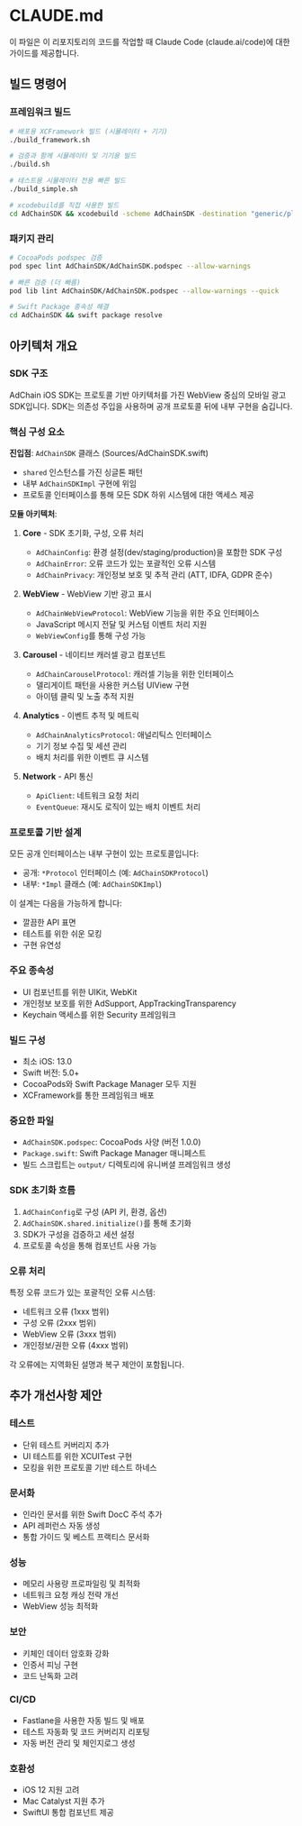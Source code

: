 # CLAUDE.md

이 파일은 이 리포지토리의 코드를 작업할 때 Claude Code (claude.ai/code)에 대한 가이드를 제공합니다.

## 빌드 명령어

### 프레임워크 빌드
```bash
# 배포용 XCFramework 빌드 (시뮬레이터 + 기기)
./build_framework.sh

# 검증과 함께 시뮬레이터 및 기기용 빌드
./build.sh

# 테스트용 시뮬레이터 전용 빠른 빌드
./build_simple.sh

# xcodebuild를 직접 사용한 빌드
cd AdChainSDK && xcodebuild -scheme AdChainSDK -destination "generic/platform=iOS Simulator" build
```

### 패키지 관리
```bash
# CocoaPods podspec 검증
pod spec lint AdChainSDK/AdChainSDK.podspec --allow-warnings

# 빠른 검증 (더 빠름)
pod lib lint AdChainSDK/AdChainSDK.podspec --allow-warnings --quick

# Swift Package 종속성 해결
cd AdChainSDK && swift package resolve
```

## 아키텍처 개요

### SDK 구조
AdChain iOS SDK는 프로토콜 기반 아키텍처를 가진 WebView 중심의 모바일 광고 SDK입니다. SDK는 의존성 주입을 사용하며 공개 프로토콜 뒤에 내부 구현을 숨깁니다.

### 핵심 구성 요소

**진입점**: `AdChainSDK` 클래스 (Sources/AdChainSDK.swift)
- `shared` 인스턴스를 가진 싱글톤 패턴
- 내부 `AdChainSDKImpl` 구현에 위임
- 프로토콜 인터페이스를 통해 모든 SDK 하위 시스템에 대한 액세스 제공

**모듈 아키텍처**:
1. **Core** - SDK 초기화, 구성, 오류 처리
   - `AdChainConfig`: 환경 설정(dev/staging/production)을 포함한 SDK 구성
   - `AdChainError`: 오류 코드가 있는 포괄적인 오류 시스템
   - `AdChainPrivacy`: 개인정보 보호 및 추적 관리 (ATT, IDFA, GDPR 준수)

2. **WebView** - WebView 기반 광고 표시
   - `AdChainWebViewProtocol`: WebView 기능을 위한 주요 인터페이스
   - JavaScript 메시지 전달 및 커스텀 이벤트 처리 지원
   - `WebViewConfig`를 통해 구성 가능

3. **Carousel** - 네이티브 캐러셀 광고 컴포넌트
   - `AdChainCarouselProtocol`: 캐러셀 기능을 위한 인터페이스
   - 델리게이트 패턴을 사용한 커스텀 UIView 구현
   - 아이템 클릭 및 노출 추적 지원

4. **Analytics** - 이벤트 추적 및 메트릭
   - `AdChainAnalyticsProtocol`: 애널리틱스 인터페이스
   - 기기 정보 수집 및 세션 관리
   - 배치 처리를 위한 이벤트 큐 시스템

5. **Network** - API 통신
   - `ApiClient`: 네트워크 요청 처리
   - `EventQueue`: 재시도 로직이 있는 배치 이벤트 처리

### 프로토콜 기반 설계
모든 공개 인터페이스는 내부 구현이 있는 프로토콜입니다:
- 공개: `*Protocol` 인터페이스 (예: `AdChainSDKProtocol`)
- 내부: `*Impl` 클래스 (예: `AdChainSDKImpl`)

이 설계는 다음을 가능하게 합니다:
- 깔끔한 API 표면
- 테스트를 위한 쉬운 모킹
- 구현 유연성

### 주요 종속성
- UI 컴포넌트를 위한 UIKit, WebKit
- 개인정보 보호를 위한 AdSupport, AppTrackingTransparency
- Keychain 액세스를 위한 Security 프레임워크

### 빌드 구성
- 최소 iOS: 13.0
- Swift 버전: 5.0+
- CocoaPods와 Swift Package Manager 모두 지원
- XCFramework를 통한 프레임워크 배포

### 중요한 파일
- `AdChainSDK.podspec`: CocoaPods 사양 (버전 1.0.0)
- `Package.swift`: Swift Package Manager 매니페스트
- 빌드 스크립트는 `output/` 디렉토리에 유니버셜 프레임워크 생성

### SDK 초기화 흐름
1. `AdChainConfig`로 구성 (API 키, 환경, 옵션)
2. `AdChainSDK.shared.initialize()`를 통해 초기화
3. SDK가 구성을 검증하고 세션 설정
4. 프로토콜 속성을 통해 컴포넌트 사용 가능

### 오류 처리
특정 오류 코드가 있는 포괄적인 오류 시스템:
- 네트워크 오류 (1xxx 범위)
- 구성 오류 (2xxx 범위)
- WebView 오류 (3xxx 범위)
- 개인정보/권한 오류 (4xxx 범위)

각 오류에는 지역화된 설명과 복구 제안이 포함됩니다.

## 추가 개선사항 제안

### 테스트
- 단위 테스트 커버리지 추가
- UI 테스트를 위한 XCUITest 구현
- 모킹을 위한 프로토콜 기반 테스트 하네스

### 문서화
- 인라인 문서를 위한 Swift DocC 주석 추가
- API 레퍼런스 자동 생성
- 통합 가이드 및 베스트 프랙티스 문서화

### 성능
- 메모리 사용량 프로파일링 및 최적화
- 네트워크 요청 캐싱 전략 개선
- WebView 성능 최적화

### 보안
- 키체인 데이터 암호화 강화
- 인증서 피닝 구현
- 코드 난독화 고려

### CI/CD
- Fastlane을 사용한 자동 빌드 및 배포
- 테스트 자동화 및 코드 커버리지 리포팅
- 자동 버전 관리 및 체인지로그 생성

### 호환성
- iOS 12 지원 고려
- Mac Catalyst 지원 추가
- SwiftUI 통합 컴포넌트 제공